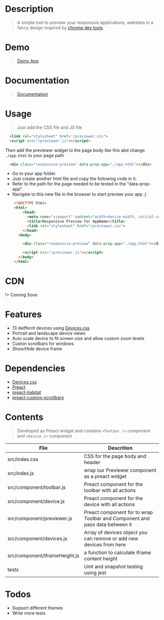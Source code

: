 # Description

> A simple tool to preview your responsive applications, websites in a fancy design inspired by [chrome dev tools](https://developers.google.com/web/tools/chrome-devtools/device-mode/).

# Demo
 > [Demo App](/build)

# Documentation
 > [Documentation](https://responsive-previewer.firebaseapp.com/docs)

# Usage

> Just add the CSS file and JS file

```html
  <link rel="stylesheet" href="/previewer.css">
  <script src="/previewer.js"></script>
```

Then add the previewer widget to the page body like this abd change `./app.html` to your page path
```html
  <div class="responsive-preview" data-prop-app="./app.html"></div>
```

 - Go to your app folder.
 - Just create another html file and copy the following code in it.
 - Refer to the path for the page needed to be tested in the "data-prop-app".
 - Navigate to this new file in the browser to start preview your app ;)

```html
    <!DOCTYPE html>
    <html>
        <head>
          <meta name="viewport" content="width=device-width, initial-scale=1.0">
          <title>Responsive Preview for AppName</title>
          <link rel="stylesheet" href="/previewer.css">
        </head>
      <body>

        <div class="responsive-preview" data-prop-app="./app.html"></div>

        <script src="/previewer.js"></script>
      </body>
    </html>
```
# CDN

!> Coming Soon
  
# Features

  - 13 deiffernt devices using [Devices.css](https://marvelapp.github.io/devices.css/)
  - Portrait and landscape device views
  - Auto scale device to fit screen size and allow custom zoom levels
  - Custon scrollbars for windows
  - Show/Hide device frame


# Dependencies
  
  - [Devices.css](https://marvelapp.github.io/devices.css/)
  - [Preact](https://preactjs.com/)
  - [preact-habitat](https://github.com/zouhir/preact-habitat)
  - [preact-custom-scrollbars](https://github.com/lucafalasco/preact-custom-scrollbars)

# Contents

  > Developed as Preact widget and contains `<Toolbar />` component and `<Device />` component

| File | Descrition |
| ------ | ------ |
| src/index.css | CSS for the page body and header |
| src/index.js | wrap our Previewer component as a preact widget |
| src/component/toolbar.js | Preact component for the toolbar with all actions |
| src/component/device.js | Preact component for the device with all actions |
| src/component/previewer.js | Preact component for to wrap Toolbar and Component and pass data between it |
| src/component/devices.js | Array of devices object you can remove or add new devices from here |
| src/component/iframeHeight.js | a function to calculate iframe content height |
| tests | Unit and snapshot testing using jest |

# Todos

 - Support different themes 
 - Write more tests